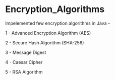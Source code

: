 # Encryption_Algorithms

Impelemented few encryption algorithms in Java - 

1 - Advanced Encryption Algorithm (AES)

2 - Secure Hash Algorithm (SHA-256)

3 - Message Digest

4 - Caesar Cipher

5 - RSA Algorithm
